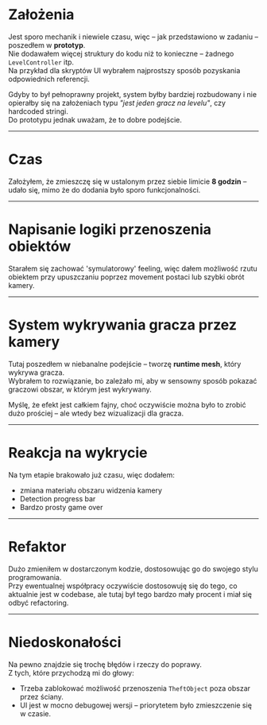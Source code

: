 # Założenia

Jest sporo mechanik i niewiele czasu, więc – jak przedstawiono w zadaniu – poszedłem w **prototyp**.  
Nie dodawałem więcej struktury do kodu niż to konieczne – żadnego `LevelController` itp.  
Na przykład dla skryptów UI wybrałem najprostszy sposób pozyskania odpowiednich referencji.  

Gdyby to był pełnoprawny projekt, system byłby bardziej rozbudowany i nie opierałby się na założeniach typu *"jest jeden gracz na levelu"*, czy hardcoded stringi.  
Do prototypu jednak uważam, że to dobre podejście.

---
# Czas

Założyłem, że zmieszczę się w ustalonym przez siebie limicie **8 godzin** – udało się, mimo że do dodania było sporo funkcjonalności.

---

# Napisanie logiki przenoszenia obiektów
Starałem się zachować 'symulatorowy' feeling, więc dałem możliwość rzutu obiektem przy upuszczaniu poprzez movement postaci lub szybki obrót kamery. 

---

# System wykrywania gracza przez kamery

Tutaj poszedłem w niebanalne podejście – tworzę **runtime mesh**, który wykrywa gracza.  
Wybrałem to rozwiązanie, bo zależało mi, aby w sensowny sposób pokazać graczowi obszar, w którym jest wykrywany.  

Myślę, że efekt jest całkiem fajny, choć oczywiście można było to zrobić dużo prościej – ale wtedy bez wizualizacji dla gracza.

---

# Reakcja na wykrycie

Na tym etapie brakowało już czasu, więc dodałem:

- zmiana materiału obszaru widzenia kamery 
- Detection progress bar  
- Bardzo prosty game over

---

# Refaktor

Dużo zmieniłem w dostarczonym kodzie, dostosowując go do swojego stylu programowania.  
Przy ewentualnej współpracy oczywiście dostosowuję się do tego, co aktualnie jest w codebase, ale tutaj był tego bardzo mały procent i miał się odbyć refactoring.

---

# Niedoskonałości

Na pewno znajdzie się trochę błędów i rzeczy do poprawy.  
Z tych, które przychodzą mi do głowy:

- Trzeba zablokować możliwość przenoszenia `TheftObject` poza obszar przez ściany.  
- UI jest w mocno debugowej wersji – priorytetem było zmieszczenie się w czasie.
